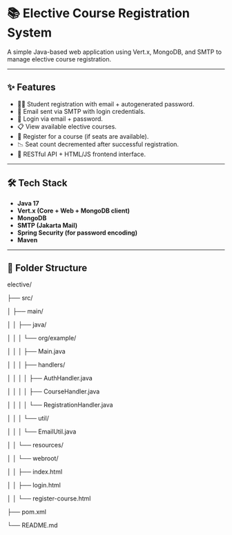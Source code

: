 # 📚 Elective Course Registration System

A simple Java-based web application using Vert.x, MongoDB, and SMTP to manage elective course registration.

---

## ✨ Features

- 🧑‍🎓 Student registration with email + autogenerated password.
- 📩 Email sent via SMTP with login credentials.
- 🔐 Login via email + password.
- 📋 View available elective courses.
- 📝 Register for a course (if seats are available).
- 📉 Seat count decremented after successful registration.
- 🔧 RESTful API + HTML/JS frontend interface.

---

## 🛠️ Tech Stack

- **Java 17**
- **Vert.x (Core + Web + MongoDB client)**
- **MongoDB**
- **SMTP (Jakarta Mail)**
- **Spring Security (for password encoding)**
- **Maven**

---

## 📁 Folder Structure

elective/

├── src/

│ ├── main/

│ │ ├── java/

│ │ │ └── org/example/

│ │ │ ├── Main.java

│ │ │ ├── handlers/

│ │ │ │ ├── AuthHandler.java

│ │ │ │ ├── CourseHandler.java

│ │ │ │ └── RegistrationHandler.java

│ │ │ └── util/

│ │ │ └── EmailUtil.java

│ │ └── resources/

│ │ └── webroot/

│ │ ├── index.html

│ │ ├── login.html

│ │ └── register-course.html

├── pom.xml

└── README.md






